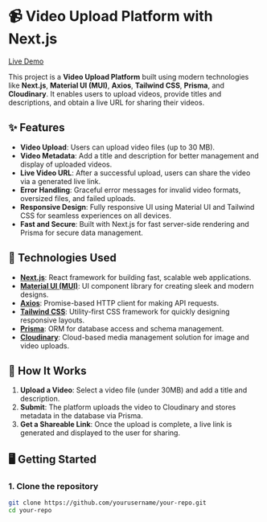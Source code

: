 # 📹 Video Upload Platform with Next.js

[Live Demo](https://cloudinary-upload-green.vercel.app/)

This project is a **Video Upload Platform** built using modern technologies like **Next.js**, **Material UI (MUI)**, **Axios**, **Tailwind CSS**, **Prisma**, and **Cloudinary**. It enables users to upload videos, provide titles and descriptions, and obtain a live URL for sharing their videos.

## ✨ Features

- **Video Upload**: Users can upload video files (up to 30 MB).
- **Video Metadata**: Add a title and description for better management and display of uploaded videos.
- **Live Video URL**: After a successful upload, users can share the video via a generated live link.
- **Error Handling**: Graceful error messages for invalid video formats, oversized files, and failed uploads.
- **Responsive Design**: Fully responsive UI using Material UI and Tailwind CSS for seamless experiences on all devices.
- **Fast and Secure**: Built with Next.js for fast server-side rendering and Prisma for secure data management.

## 🚀 Technologies Used

- **[Next.js](https://nextjs.org/docs)**: React framework for building fast, scalable web applications.
- **[Material UI (MUI)](https://mui.com/)**: UI component library for creating sleek and modern designs.
- **[Axios](https://axios-http.com/)**: Promise-based HTTP client for making API requests.
- **[Tailwind CSS](https://tailwindcss.com/)**: Utility-first CSS framework for quickly designing responsive layouts.
- **[Prisma](https://www.prisma.io/)**: ORM for database access and schema management.
- **[Cloudinary](https://cloudinary.com/)**: Cloud-based media management solution for image and video uploads.

## 🎯 How It Works

1. **Upload a Video**: Select a video file (under 30MB) and add a title and description.
2. **Submit**: The platform uploads the video to Cloudinary and stores metadata in the database via Prisma.
3. **Get a Shareable Link**: Once the upload is complete, a live link is generated and displayed to the user for sharing.

## 🖥️ Getting Started

### 1. Clone the repository

```bash
git clone https://github.com/yourusername/your-repo.git
cd your-repo
